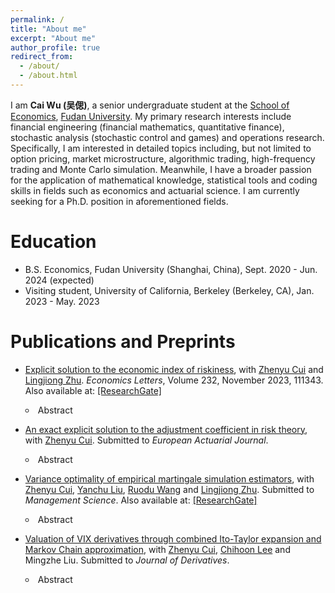```yaml
---
permalink: /
title: "About me"
excerpt: "About me"
author_profile: true
redirect_from: 
  - /about/
  - /about.html
---
```


I am **Cai Wu (吴偲)**, a senior undergraduate student at the [School of Economics](https://econ.fudan.edu.cn/en/), [Fudan University](https://www.fudan.edu.cn/en/). My primary research interests include financial engineering (financial mathematics, quantitative finance), stochastic analysis (stochastic control and games) and operations research. Specifically, I am interested in detailed topics including, but not limited to option pricing, market microstructure, algorithmic trading, high-frequency trading and Monte Carlo simulation. Meanwhile, I have a broader passion for the application of mathematical knowledge, statistical tools and coding skills in fields such as economics and actuarial science. I am currently seeking for a Ph.D. position in aforementioned fields.

Education
======
* B.S. Economics, Fudan University (Shanghai, China), Sept. 2020 - Jun. 2024 (expected)
* Visiting student, University of California, Berkeley (Berkeley, CA), Jan. 2023 - May. 2023

Publications and Preprints
======
- [Explicit solution to the economic index of riskiness](https://www.sciencedirect.com/science/article/pii/S0165176523003683), with [Zhenyu Cui](https://sites.google.com/site/zhenyucui86/home?authuser=0) and [Lingjiong Zhu](https://sites.google.com/view/lingjiongzhu/home?authuser=0).  _Economics Letters_, Volume 232, November 2023, 111343. Also available at: [[ResearchGate]](https://www.researchgate.net/publication/373220541_Explicit_Solution_to_the_Economic_Index_of_Riskiness)
  <details>
    <summary style="list-style-type: circle;">Abstract</summary>
    In this paper, we develop an exact closed-form series expansion for the economic index of riskiness of general gambles in terms of moments information. Important special cases include the economic indexes of riskinesses proposed in Aumann and Serrano (2008); Bali et al. (2011); Foster and Hart (2009). Based on the closed-form formula, we characterize further theoretical properties for the economic index of riskiness. Numerical examples confirm the accuracy of the proposed closed-form formula.
  </details>
  
- [An exact explicit solution to the adjustment coefficient in risk theory](https://www.researchgate.net/publication/373191492_An_exact_explicit_solution_to_the_adjustment_coefficient_in_risk_theory), with [Zhenyu Cui](https://sites.google.com/site/zhenyucui86/home?authuser=0). Submitted to _European Actuarial Journal_.
  <details>
    <summary style="list-style-type: circle;">Abstract</summary>
    In this paper, we derive an exact explicit formula for the adjustment coefficient, which is the unique positive solution of the corresponding Lundberg equation. It is a key quantity in the classical Cram ́er-Lundberg risk theory, and is a fundamental building block for the celebrated Lundberg inequality for ruin probabilities. We utilize the Lagrange inversion theorem and derive the explicit exact formula in terms of series expansions. Numerical results illustrate the accuracy of the formula.
  </details>

- [Variance optimality of empirical martingale simulation estimators](https://papers.ssrn.com/sol3/papers.cfm?abstract_id=4605168), with [Zhenyu Cui](https://sites.google.com/site/zhenyucui86/home?authuser=0), [Yanchu Liu](https://lingnan.sysu.edu.cn/en/faculty/LiuYanchu), [Ruodu Wang](https://sas.uwaterloo.ca/~wang/) and [Lingjiong Zhu](https://sites.google.com/view/lingjiongzhu/home?authuser=0). Submitted to _Management Science_.  Also available at: [[ResearchGate]](https://www.researchgate.net/publication/374778426_Variance_Optimality_of_Empirical_Martingale_Simulation_Estimators)
  <details>
    <summary style="list-style-type: circle;">Abstract</summary>
    In this paper, we provide the theoretical groundwork for the optimality of the variance of the "empirical martingale simulation" (EMS) estimator first introduced in Duan and Simonato (1998). The EMS estimator is proposed to be an improvement of the traditional Monte Carlo estimator, and is shown to yield smaller variance in numerical examples in the literature. However, there is no theoretical guarantee for the superior performance as compared to the traditional Monte Carlo. This paper is the first to rigorously examine this issue and justify the benefits of the EMS estimator in reducing the asymptotic variance. We establish the conditions under which the asymptotic variance of the EMS estimator is smaller than that of the standard Monte Carlo estimator. This addresses the long-standing open problem clearly posed in Duan and Simonato (1998), Duan et al. (2001) and Yuan and Chen (2009). In particular, we show that the EMS estimator always reduces the variance of the Monte Carlo estimator for European options in the Black-Scholes model through the novel use of Stein's lemma. We also discuss when the EMS estimator is not effective in reducing the variance. Furthermore, we illustrate our theoretical findings through extensive numerical experiments.
  </details>

- [Valuation of VIX derivatives through combined Ito-Taylor expansion and Markov Chain approximation](), with [Zhenyu Cui](https://sites.google.com/site/zhenyucui86/home?authuser=0), [Chihoon Lee](https://www.stevens.edu/profile/clee4) and Mingzhe Liu. Submitted to _Journal of Derivatives_.
  <details>
    <summary style="list-style-type: circle;">Abstract</summary>
    We propose a novel analytical method to valuate VIX derivatives under the general class of (affine and non-affine) stochastic volatility models,  which extends the current literature. The approach is based on a closed-form approximation of the VIX through the Ito-Taylor expansion and the subsequent continuous-time Markov chain (CTMC) approximation to valuate VIX derivatives. The formula is in explicit closed-form and does not involve numerical inversions, in contrast to the existing literature. Numerical experiments with  several stochastic volatility models  demonstrate that it is accurate and efficient by comparing with benchmarks in the literature and Monte Carlo simulations.
  </details>